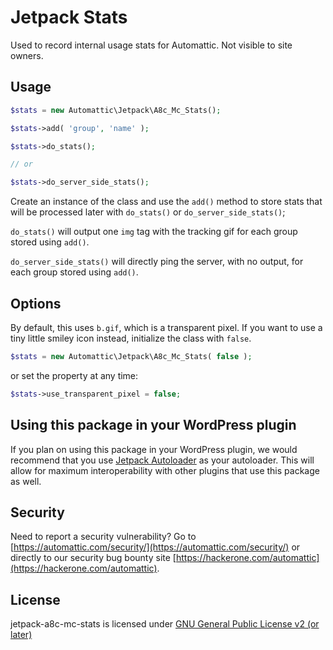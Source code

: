 # Jetpack Stats

Used to record internal usage stats for Automattic. Not visible to site owners.

## Usage

```php
$stats = new Automattic\Jetpack\A8c_Mc_Stats();

$stats->add( 'group', 'name' );

$stats->do_stats();

// or

$stats->do_server_side_stats();

```

Create an instance of the class and use the `add()` method to store stats that will be processed later with `do_stats()` or `do_server_side_stats()`;

`do_stats()` will output one `img` tag with the tracking gif for each group stored using `add()`.

`do_server_side_stats()` will directly ping the server, with no output, for each group stored using `add()`.

## Options

By default, this uses `b.gif`, which is a transparent pixel. If you want to use a tiny little smiley icon instead, initialize the class with `false`.

```php
$stats = new Automattic\Jetpack\A8c_Mc_Stats( false );
```

or set the property at any time:
```php
$stats->use_transparent_pixel = false;
```
## Using this package in your WordPress plugin

If you plan on using this package in your WordPress plugin, we would recommend that you use [Jetpack Autoloader](https://packagist.org/packages/automattic/jetpack-autoloader) as your autoloader. This will allow for maximum interoperability with other plugins that use this package as well.

## Security

Need to report a security vulnerability? Go to [https://automattic.com/security/](https://automattic.com/security/) or directly to our security bug bounty site [https://hackerone.com/automattic](https://hackerone.com/automattic).

## License

jetpack-a8c-mc-stats is licensed under [GNU General Public License v2 (or later)](./LICENSE.txt)
